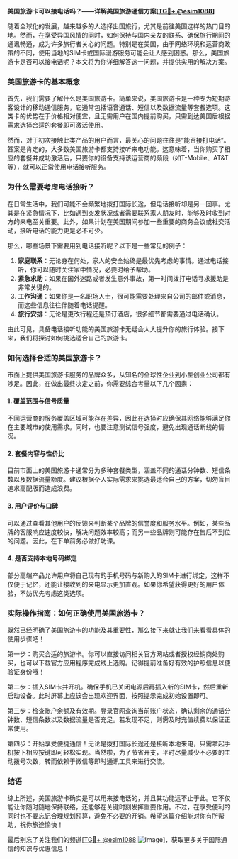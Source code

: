 **美国旅游卡可以接电话吗？——详解美国旅游通信方案[[TG💪+ @esim1088](https://t.me/s/esim1088)]**

随着全球化的发展，越来越多的人选择出国旅行，尤其是前往美国这样的热门目的地。然而，在享受异国风情的同时，如何保持与国内亲友的联系、确保旅行期间的通讯畅通，成为许多旅行者关心的问题。特别是在美国，由于网络环境和运营商政策的不同，使用当地的SIM卡或国际漫游服务可能会让人感到困惑。那么，美国旅游卡是否可以接电话呢？本文将为你详细解答这一问题，并提供实用的解决方案。

### 美国旅游卡的基本概念

首先，我们需要了解什么是美国旅游卡。简单来说，美国旅游卡是一种专为短期游客设计的移动通信服务，它通常包括语音通话、短信以及数据流量等套餐选项。这类卡的优势在于价格相对便宜，且无需用户在国内提前购买，只需到达美国后根据需求选择合适的套餐即可激活使用。

然而，对于初次接触此类产品的用户而言，最关心的问题往往是“能否接打电话”。答案是肯定的，大多数美国旅游卡都支持接听来电功能。这意味着，当你购买了相应的套餐并成功激活后，只要你的设备支持该运营商的频段（如T-Mobile、AT&T等），就可以正常使用电话接听服务。

### 为什么需要考虑电话接听？

在日常生活中，我们可能不会频繁地拨打国际长途，但电话接听却是另一回事。尤其是在紧急情况下，比如遇到突发状况或者需要联系家人朋友时，能够及时收到对方的来电至关重要。此外，如果计划在美国期间参加一些重要的商务会议或社交活动，接听电话的能力更是必不可少。

那么，哪些场景下需要用到电话接听呢？以下是一些常见的例子：

1. **家庭联系**：无论身在何处，家人的安全始终是最优先考虑的事情。通过电话接听，你可以随时关注家中情况，必要时给予帮助。
2. **紧急求助**：如果在国外迷路或者发生意外事故，第一时间拨打电话寻求援助是非常关键的。
3. **工作沟通**：如果你是一名职场人士，很可能需要处理来自公司的邮件或消息，而这些信息往往伴随着电话提醒。
4. **旅行安排**：无论是更改行程还是预订酒店，很多细节都需要通过电话确认。

由此可见，具备电话接听功能的美国旅游卡无疑会大大提升你的旅行体验。接下来，我们将探讨如何挑选适合自己的旅游卡。

### 如何选择合适的美国旅游卡？

市面上提供美国旅游卡服务的品牌众多，从知名的全球性企业到小型创业公司都有涉足。因此，在做出最终决定之前，你需要综合考量以下几个因素：

#### 1. 覆盖范围与信号质量
不同运营商的服务覆盖区域可能存在差异，因此在选择时应确保其网络能够满足你在主要城市的使用需求。同时，也要注意测试信号强度，避免出现通话断线的情况。

#### 2. 套餐内容与性价比
目前市面上的美国旅游卡通常分为多种套餐类型，涵盖不同的通话分钟数、短信条数以及数据流量额度。建议根据个人实际需求来挑选最适合自己的方案，切勿盲目追求高配版而造成浪费。

#### 3. 用户评价与口碑
可以通过查看其他用户的反馈来判断某个品牌的信誉度和服务水平。例如，某些品牌的客服响应速度较快，解决问题效率较高；而另一些品牌则可能存在售后不到位的问题。因此，在下单前务必做好功课。

#### 4. 是否支持本地号码绑定
部分高端产品允许用户将自己现有的手机号码与新购入的SIM卡进行绑定，这样不仅便于记忆，还能让接收到的来电显示更加直观。如果你希望获得更好的用户体验，不妨优先考虑这类选项。

### 实际操作指南：如何正确使用美国旅游卡？

既然已经明确了美国旅游卡的功能及其重要性，那么接下来就让我们来看看具体的使用步骤吧！

第一步：购买合适的旅游卡。你可以直接访问相关官方网站或者授权经销商处购买，也可以下载官方应用程序完成线上选购。记得提前准备好有效的护照信息以便验证身份哦！

第二步：插入SIM卡并开机。确保手机已关闭电源后再插入新的SIM卡，然后重新启动设备。此时屏幕上应该会出现欢迎界面，按照提示完成初始设置即可。

第三步：检查账户余额及有效期。登录官网查询当前账户状态，确认剩余的通话分钟数、短信条数以及数据流量是否充足。若发现不足，则需及时充值续费以保证正常使用。

第四步：开始享受便捷通信！无论是拨打国际长途还是接听本地来电，只需拿起手机按下相应按键即可轻松实现。当然啦，为了节省开支，平时尽量减少不必要的主动拨号次数，转而依赖于微信等即时通讯工具来进行交流。

### 结语

综上所述，美国旅游卡确实是可以用来接电话的，并且其功能远不止于此。它不仅能让你随时随地保持联络，还能够在关键时刻发挥重要作用。不过，在享受便利的同时也不要忘记合理规划预算，避免不必要的开销。希望这篇介绍能对你有所帮助，祝你旅途愉快！

最后别忘了关注我们的频道[[TG💪+ @esim1088](https://t.me/s/esim1088) ![Image](https://i.postimg.cc/4NQfJmqS/Snipaste-2025-05-13-00-14-12.png)]，获取更多关于国际通信的知识与优惠信息！